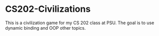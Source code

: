 # CS202-Civilizations

This is a civilization game for my CS 202 class at PSU. The goal is to use dynamic binding and OOP other topics.
